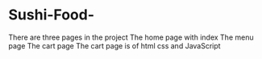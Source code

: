 # Sushi-Food- 
There are three pages in the project
The home page with index
The menu page 
The cart page
The cart page is of html css and JavaScript 
